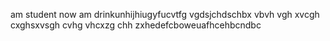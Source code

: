 am student now am drinkunhijhiugyfucvtfg vgdsjchdschbx vbvh vgh xvcgh cxghsxvsgh cvhg  vhcxzg chh zxhedefcboweuafhcehbcndbc 